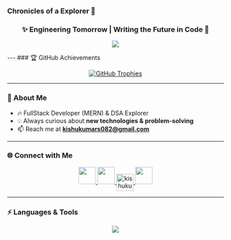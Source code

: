 ### Chronicles of a  Explorer 🌌
<h3 align="center">✨ Engineering Tomorrow | Writing the Future in Code 🚀</h3>

<p align="center">
  <img src="https://readme-typing-svg.herokuapp.com/?lines=Meet%20Niket%20(Kishu)!;Not%20a%20FrameWorker%20-%20A%20Software%20Engineer%20from%20India;Deals%20with%20Js%20/%20Ts%20/%20Py;Always%20Exploring%20New%20Technologies&center=true&width=750&height=50&pause=1200&color=00C2FF&vCenter=true&size=22&font=Fira%20Code"> </p> ---
### 🏆 GitHub Achievements  
<p align="center">
  <a href="https://github.com/ryo-ma/github-profile-trophy">
    <img src="https://github-profile-trophy.vercel.app/?username=kishukumar07&theme=radical&margin-w=10&margin-h=10" alt="GitHub Trophies" />
  </a>
</p>

---

### 🌱 About Me  
- 🔥 FullStack Developer (MERN) & DSA Explorer  
- 💡 Always curious about **new technologies & problem-solving**  
- 📫 Reach me at **kishukumars082@gmail.com**

---

### 🌐 Connect with Me  
<p align="center">
  <a href="https://twitter.com/kishukumar07" target="blank">
    <img src="https://skillicons.dev/icons?i=twitter" height="40"/>
  </a>
  <a href="https://linkedin.com/in/kishu-kumar-sahu" target="blank">
    <img src="https://skillicons.dev/icons?i=linkedin" height="40"/>
  </a>
  <a href="https://www.leetcode.com/kishu_kumar" target="blank">
    <img align="center" src="https://raw.githubusercontent.com/rahuldkjain/github-profile-readme-generator/master/src/images/icons/Social/leet-code.svg" alt="kishukumar07" height="40"  />
  </a>
  <a href="https://discord.gg/niket_sahu07_53604" target="blank">
    <img src="https://skillicons.dev/icons?i=discord" height="40"/>
  </a>
</p>

---

### ⚡ Languages & Tools  
<p align="center">
  <img src="https://skillicons.dev/icons?i=html,css,js,ts,react,nodejs,express,mongodb,mysql,nestjs,java,c,git,aws,tailwind,figma,postman,photoshop,jest,mocha" />
</p>
